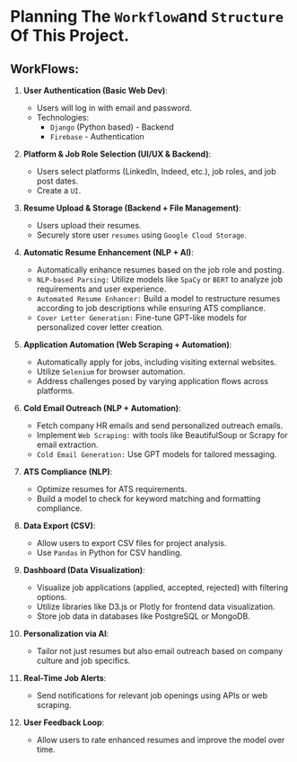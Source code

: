 # **Planning The `Workflow`and `Structure` Of This Project.**

## **WorkFlows:**

1. **User Authentication (Basic Web Dev)**:
    - Users will log in with email and password.
    - Technologies:
        - `Django` (Python based) - Backend
        - `Firebase` - Authentication

2. **Platform & Job Role Selection (UI/UX & Backend)**:
    - Users select platforms (LinkedIn, Indeed, etc.), job roles, and job post dates.
    - Create a `UI`.

3. **Resume Upload & Storage (Backend + File Management)**:
    - Users upload their resumes.
    - Securely store user `resumes` using `Google Cloud Storage`.

4. **Automatic Resume Enhancement (NLP + AI)**:
    - Automatically enhance resumes based on the job role and posting.
    - `NLP-based Parsing:` Utilize models like `SpaCy` or `BERT` to analyze job requirements and user experience.
    - `Automated Resume Enhancer:` Build a model to restructure resumes according to job descriptions while ensuring ATS compliance.
    - `Cover Letter Generation:` Fine-tune GPT-like models for personalized cover letter creation.

5. **Application Automation (Web Scraping + Automation)**:
    - Automatically apply for jobs, including visiting external websites.
    - Utilize `Selenium` for browser automation.
    - Address challenges posed by varying application flows across platforms.

6. **Cold Email Outreach (NLP + Automation)**:
    - Fetch company HR emails and send personalized outreach emails.
    - Implement `Web Scraping:` with tools like BeautifulSoup or Scrapy for email extraction.
    - `Cold Email Generation:` Use GPT models for tailored messaging.

7. **ATS Compliance (NLP)**:
    - Optimize resumes for ATS requirements.
    - Build a model to check for keyword matching and formatting compliance.

8. **Data Export (CSV)**:
    - Allow users to export CSV files for project analysis.
    - Use `Pandas` in Python for CSV handling.

9. **Dashboard (Data Visualization)**:
    - Visualize job applications (applied, accepted, rejected) with filtering options.
    - Utilize libraries like D3.js or Plotly for frontend data visualization.
    - Store job data in databases like PostgreSQL or MongoDB.

10. **Personalization via AI**:
    - Tailor not just resumes but also email outreach based on company culture and job specifics.

11. **Real-Time Job Alerts**:
    - Send notifications for relevant job openings using APIs or web scraping.

12. **User Feedback Loop**:
    - Allow users to rate enhanced resumes and improve the model over time.
  
